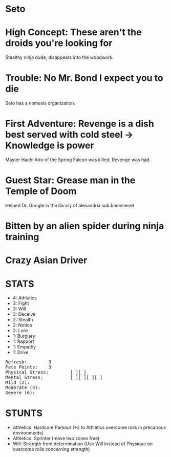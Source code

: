 # Seto

# High Concept: These aren't the droids you're looking for

Stealthy ninja dude, disappears into the woodwork.

# Trouble: No Mr. Bond I expect you to die

Seto has a nemesis organization.

# First Adventure: Revenge is a dish best served with cold steel -> Knowledge is power

Master Hachi Airo of the Spring Falcon was killed.  Revenge was had.

# Guest Star: Grease man in the Temple of Doom

Helped Dr. Google in the library of alexandria sub basemenet

# Bitten by an alien spider during ninja training

# Crazy Asian Driver

# STATS

* 4: Athletics
* 3: Fight
* 3: Will
* 3: Deceive
* 2: Stealth
* 2: Notice
* 2: Lore
* 1: Burglary
* 1: Rapport
* 1: Empathy
* 1: Drive

<pre>
Refresh: 		3
Fate Points: 	3
Physical Stress: 		[ ][ ]
Mental Stress: 			[ ][ ][ ][ ]
Mild (2): 
Moderate (4):
Severe (6):
</pre>

# STUNTS

* Athletics: Hardcore Parkour (+2 to Athletics overcome rolls in precarious environments)
* Athletics: Sprinter (move two zones free)
* Will: Strength from determination (Use Will instead of Physique on overcome rolls concerning strength)
